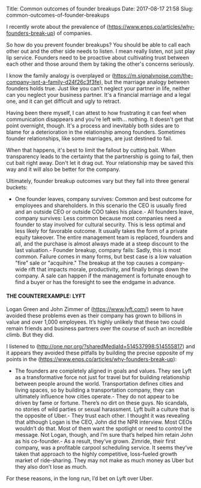 Title: Common outcomes of founder breakups
Date: 2017-08-17 21:58
Slug: common-outcomes-of-founder-breakups

I recently wrote about the prevalence of (https://www.enps.co/articles/why-founders-break-up) of companies.

So how do you prevent founder breakups? You should be able to call each other out and the other side needs to listen. I mean really listen, not just play lip service. Founders need to be proactive about cultivating trust between each other and those around them by taking the other's concerns seriously.

I know the family analogy is overplayed or (https://m.signalvnoise.com/the-company-isnt-a-family-d24f26c3f3fe), but the marriage analogy between founders holds true. Just like you can't neglect your partner in life, neither can you neglect your business partner. It's a financial marriage and a legal one, and it can get difficult and ugly to retract.

Having been there myself, I can attest to how frustrating it can feel when communication disappears and you're left with... nothing. It doesn't get that point overnight, though. It's a process and inevitably both sides are to blame for a deterioration in the relationship among founders. Sometimes founder relationships, like some marriages, are just destined to fail.

When that happens, it's best to limit the fallout by cutting bait. When transparency leads to the certainty that the partnership is going to fail, then cut bait right away. Don't let it drag out. Your relationship may be saved this way and it will also be better for the company.

Ultimately, founder breakup outcomes vary but they fall into three general buckets:

- One founder leaves, company survives: Common and best outcome for employees and shareholders. In this scenario the CEO is usually fired and an outside CEO or outside COO takes his place.- All founders leave, company survives: Less common because most companies need a founder to stay involved for cultural security. This is less optimal and less likely for favorable outcome. It usually takes the form of a private equity takeover. The entire management team is replaced, founders and all, and the purchase is almost always made at a steep discount to the last valuation.- Founder breakup, company fails: Sadly, this is most common. Failure comes in many forms, but best case is a low valuation "fire" sale or "acquihire." The breakup at the top causes a company-wide rift that impacts morale, productivity, and finally brings down the company. A sale can happen if the management is fortunate enough to find a buyer or has the foresight to see the endgame in advance.

#### THE COUNTEREXAMPLE: LYFT

Logan Green and John Zimmer of (https://www.lyft.com/) seem to have avoided these problems even as their company has grown to billions in value and over 1,000 employees. It’s highly unlikely that these two could remain friends and business partners over the course of such an incredible climb. But they did.

I listened to (http://one.npr.org/?sharedMediaId=514537998:514555817) and it appears they avoided these pitfalls by building the precise opposite of my points in the (https://www.enps.co/articles/why-founders-break-up):

- The founders are completely aligned in goals and values. They see Lyft as a transformative force not just for travel but for building relationship between people around the world. Transportation defines cities and living spaces, so by building a transportation company, they can ultimately influence how cities operate.- They do not appear to be driven by fame or fortune. There’s no dirt on these guys. No scandals, no stories of wild parties or sexual harassment. Lyft built a culture that is the opposite of Uber.- They trust each other. I thought it was revealing that although Logan is the CEO, John did the NPR interview. Most CEOs wouldn’t do that. Most of them want the spotlight or need to control the message. Not Logan, though, and I’m sure that’s helped him retain John as his co-founder.- As a result, they’ve grown. Zimride, their first company, was a profitable carpool scheduling service. It seems they’ve taken that approach to the highly competitive, loss-fueled growth market of ride-sharing. They may not make as much money as Uber but they also don’t lose as much.

For these reasons, in the long run, I’d bet on Lyft over Uber.